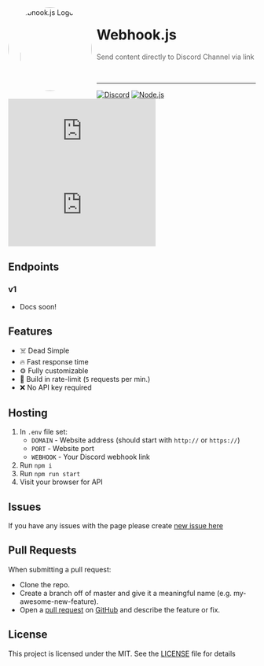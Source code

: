 <img width="170" height="170" align="left" style="float: left; margin: 0 10px 0 0; border-radius: 50%;" alt="Webhook.js Logo" src="https://media.discordapp.net/attachments/905722570286960650/916723119627075624/logo.png">

# Webhook.js

> Send content directly to Discord Channel via link 
<br>

---

[![Discord](https://img.shields.io/discord/666599184844980224?color=%2334D058&logo=discord&label=Discord&style=flat-square&logoColor=fff)](https://majobot.igorkowalczyk.repl.co/server)
[![Node.js](https://img.shields.io/github/workflow/status/igorkowalczyk/webhook.js/Node.js/master?style=flat-square&label=Node.js&logo=github&color=%2334D058)](https://majobot.igorkowalczyk.repl.co/)
[![GitHub License](https://img.shields.io/github/license/igorkowalczyk/webhook.js?style=flat-square&logo=github&label=License&color=%2334D058)](https://github.com/IgorKowalczyk/webhook.js)
[![Version](https://img.shields.io/github/package-json/v/igorkowalczyk/webhook.js?style=flat-square&logo=github&label=Version&color=%2334D058)](https://majobot.igorkowalczyk.repl.co/server)

## Endpoints

### v1
 * Docs soon!

## Features
- ☠️ Dead Simple
- 🔥 Fast response time
- ⚙️ Fully customizable
- 🧾 Build in rate-limit (`5` requests per min.)
- ❌ No API key required

## Hosting
1. In `.env` file set:
    * `DOMAIN` - Website address (should start with `http://` or `https://`)
    * `PORT` - Website port
    * `WEBHOOK` - Your Discord webhook link
2. Run `npm i`
3. Run `npm run start`
4. Visit your browser for API

## Issues
If you have any issues with the page please create [new issue here](https://github.com/igorkowalczyk/webhook.js/issues)

## Pull Requests
When submitting a pull request:
- Clone the repo.
- Create a branch off of master and give it a meaningful name (e.g. my-awesome-new-feature).
- Open a [pull request](https://github.com/igorkowalczyk/webhook.js/pulls) on [GitHub](https://github.com) and describe the feature or fix.

## License
This project is licensed under the MIT. See the [LICENSE](https://github.com/igorkowalczyk/webhook.js/blob/master/license.md) file for details